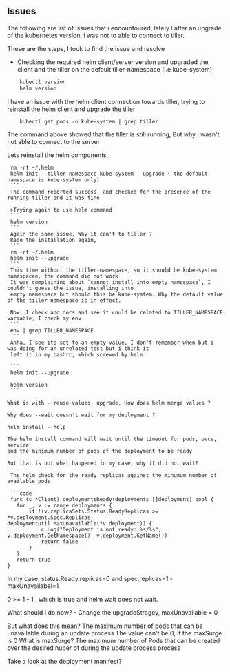 ## Issues
The following are list of issues that i encountoured, lately I after an upgrade
of the kubernetes version, i was not to able to connect to tiller.

These are the steps, I took to find the issue and resolve

- Checking the required helm client/server version and upgraded the client and the
  tiller on the default tiller-namespace (i.e kube-system)
```bash
    kubectl version
    helm version
```
  I have an issue with the helm client connection towards tiller, trying to reinstall the
  helm client and upgrade the tiller
```
    kubectl get pods -n kube-system | grep tiller
```
   The command above showed that the tiller is still running, But why i wasn't not able to
   connect to the server

   Lets reinstall the helm components,
   ```
    rm -rf ~/.helm
    helm init --tiller-namespace kube-system --upgrade ( the default namespace is kube-system only)
    ```
    The command reported success, and checked for the presence of the running tiller and it was fine

    >Trying again to use helm command
    ```
    helm version
    ```
    Again the same issue, Why it can't to tiller ?
    Redo the installation again,
    ```
    rm -rf ~/.helm
    helm init --upgrade
    ```
    This time without the tiller-namespace, so it should be kube-system namespacee, the command did not work
    It was complaining about `cannot install into empty namespace`, I couldn't guess the issue, installing into
    empty namespace but should this be kube-system. Why the default value of the tiller namespace is in effect.

    Now, I check and docs and see it could be related to TILLER_NAMESPACE variable, I check my env
    ```
    env | grep TILLER_NAMESPACE
    ```
    Ahha, I see its set to an empty value, I don't remember when but i was doing for an unrelated test but i think it
    left it in my bashrc, which screwed by helm.

    ```
    helm init --upgrade

    helm version
    ```

What is with --reuse-values, upgrade, How does helm merge values ?

Why does --wait doesn't wait for my deployment ?
 ```
    helm install --help
 ```
 The helm install command will wait until the timeout for pods, pvcs, service
 and the minimum number of pods of the deployment to be ready

 But that is not what happened in my case, why it did not wait?

  The helm check for the ready replicas against the minumum number of
available pods

  ```code
  func (c *Client) deploymentsReady(deployments []deployment) bool {
	for _, v := range deployments {
		if !(v.replicaSets.Status.ReadyReplicas >= *v.deployment.Spec.Replicas-deploymentutil.MaxUnavailable(*v.deployment)) {
			c.Log("Deployment is not ready: %s/%s", v.deployment.GetNamespace(), v.deployment.GetName())
			return false
		}
	}
	return true
}
```
 In my case, status.Ready.replicas=0 and spec.replicas=1 - maxUnavailabel=1

 0 >= 1 - 1 , which is true and helm wait does not wait.

What should I do now?
	- Change the upgradeStragey, maxUnavailable = 0

But what does this mean?
  The maximum number of pods that can be unavailable during an update process
  The value can't be 0, if the maxSurge is 0
	What is maxSurge? The maximum number of Pods that can be created over the desired nuber of
during the update process
process


 Take a look at the deployment manifest?

